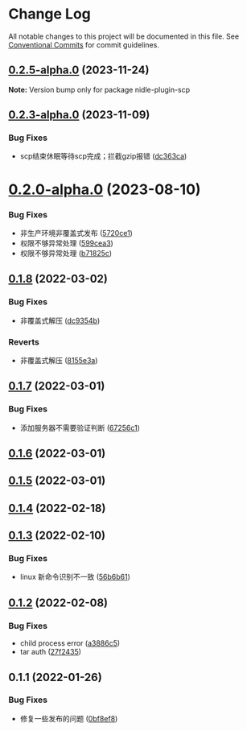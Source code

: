 # Change Log

All notable changes to this project will be documented in this file.
See [Conventional Commits](https://conventionalcommits.org) for commit guidelines.

## [0.2.5-alpha.0](https://github.com/yanuoda/nidle/compare/v0.2.4-alpha.0...v0.2.5-alpha.0) (2023-11-24)

**Note:** Version bump only for package nidle-plugin-scp





## [0.2.3-alpha.0](https://github.com/yanuoda/nidle/compare/v0.2.2-alpha.0...v0.2.3-alpha.0) (2023-11-09)


### Bug Fixes

* scp结束休眠等待scp完成；拦截gzip报错 ([dc363ca](https://github.com/yanuoda/nidle/commit/dc363ca6a7ae735b011522ee9c0c0f8210ba65a3))





# [0.2.0-alpha.0](https://github.com/yanuoda/nidle/compare/v0.1.8...v0.2.0-alpha.0) (2023-08-10)


### Bug Fixes

* 非生产环境非覆盖式发布 ([5720ce1](https://github.com/yanuoda/nidle/commit/5720ce137efc048f3a68f1f4827852b237649990))
* 权限不够异常处理 ([599cea3](https://github.com/yanuoda/nidle/commit/599cea3b511b39056352ea0959445448836418f1))
* 权限不够异常处理 ([b71825c](https://github.com/yanuoda/nidle/commit/b71825c4f837c810dfca20c9a9e935c4d381ae03))





## [0.1.8](https://github.com/yanuoda/nidle/compare/v0.1.7...v0.1.8) (2022-03-02)


### Bug Fixes

* 非覆盖式解压 ([dc9354b](https://github.com/yanuoda/nidle/commit/dc9354b405ef3a90d82e5351b93d4c9a61444ed8))


### Reverts

* 非覆盖式解压 ([8155e3a](https://github.com/yanuoda/nidle/commit/8155e3ab81e9c5bd6529a13502ab43ca553ac67f))



## [0.1.7](https://github.com/yanuoda/nidle/compare/v0.1.6...v0.1.7) (2022-03-01)


### Bug Fixes

* 添加服务器不需要验证判断 ([67256c1](https://github.com/yanuoda/nidle/commit/67256c11c586d12a6d0e798134af4c00440961bb))



## [0.1.6](https://github.com/yanuoda/nidle/compare/v0.1.5...v0.1.6) (2022-03-01)



## [0.1.5](https://github.com/yanuoda/nidle/compare/v0.1.4...v0.1.5) (2022-03-01)



## [0.1.4](https://github.com/yanuoda/nidle/compare/v0.1.3...v0.1.4) (2022-02-18)



## [0.1.3](https://github.com/yanuoda/nidle/compare/v0.1.2...v0.1.3) (2022-02-10)


### Bug Fixes

* linux 新命令识别不一致 ([56b6b61](https://github.com/yanuoda/nidle/commit/56b6b61ff98466d5aaf5f753256783d2a7b7c9c6))



## [0.1.2](https://github.com/yanuoda/nidle/compare/v0.1.1...v0.1.2) (2022-02-08)


### Bug Fixes

* child process error ([a3886c5](https://github.com/yanuoda/nidle/commit/a3886c524a9de74deab93e9e2293aff7e3bb7a00))
* tar auth ([27f2435](https://github.com/yanuoda/nidle/commit/27f2435545174bec63f0d5cb3bf391f8fbc3c2ad))



## 0.1.1 (2022-01-26)


### Bug Fixes

* 修复一些发布的问题 ([0bf8ef8](https://github.com/yanuoda/nidle/commit/0bf8ef8b15bfd7c8e2bbac7eaf1c8506356c74ab))
